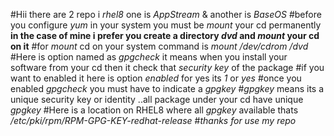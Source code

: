 #Hii there are 2 repo i *rhel8* one is _AppStream_ & another is _BaseOS_
#before you configure *yum* in your system you must be _mount_ your cd permanently
__in the case of mine i prefer you create a directory *dvd* and _mount_ your cd on it__
#for _mount_ cd on your system command is *mount /dev/cdrom /dvd*
#Here is option named as _gpgcheck_ it means when you install your software from your cd then it check that *security key* of the package
#if you want to enabled it here is option *enabled* for yes its *1* or *yes*
#once you enabled _gpgcheck_ you must have to indicate a _gpgkey_
#_gpgkey_ means its a unique security key or identity ..all package under your cd have unique *gpgkey*
#Here is a location on RHEL8 where all *gpgkey* available thats _/etc/pki/rpm/RPM-GPG-KEY-redhat-release_
#_thanks for use my  repo_

